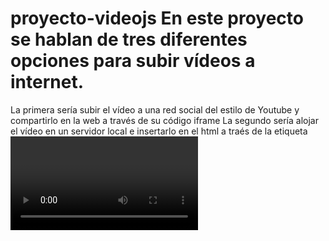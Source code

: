 # proyecto-videojs En este proyecto se hablan de tres diferentes opciones para subir vídeos a internet.
La primera sería subir el vídeo a una red social del estilo de Youtube y compartirlo en la web a través de su código iframe
La segundo sería alojar el vídeo en un servidor local e insertarlo en el html a traés de la etiqueta <video> sin necesidad de css ni de javascript
La tercera, en la que más se hace incapie, es la alojar el vídeo en un servidor local e insertarlo en el html aprovechandose de los archivos css y javascrit que ofrece la liberia de Video.js
